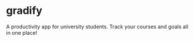 # gradify
A productivity app for university students. Track your courses and goals all in one place!
